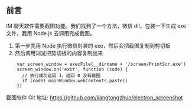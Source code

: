 ## 前言
IM 聊天软件需要截图功能。我们找到了一个方法，微信 dll，包装一下生成 exe 文件，我用 Node.js 去调用完成截图。

1. 第一步先用 Node 执行微信封装的 exe，然后会把截图复制到剪切板
2. 然后调用浏览把剪切板的内容复制出来
```
    var screen_window = execFile(__dirname + '/screen/PrintScr.exe')
    screen_window.on('exit', function (code) {
      // 执行成功返回 1，返回 0 没有截图
      if (code) mainWindow.webContents.paste()
    })
```

截图软件 Git 地址: https://github.com/liangtongzhuo/electron_screenshot
